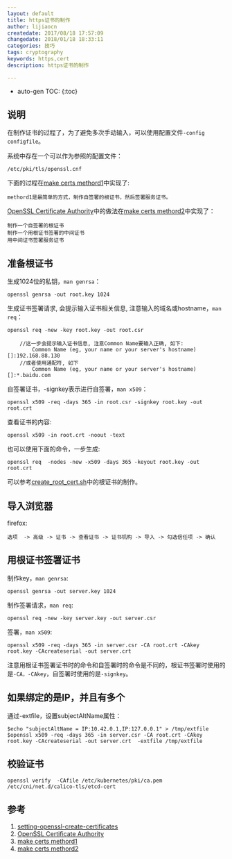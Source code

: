 ```yaml
---
layout: default
title: https证书的制作
author: lijiaocn
createdate: 2017/08/18 17:57:09
changedate: 2018/01/18 18:33:11
categories: 技巧
tags: cryptography
keywords: https,cert
description: https证书的制作

---
```


* auto-gen TOC:
{:toc}

## 说明

在制作证书的过程了，为了避免多次手动输入，可以使用配置文件`-config configfile`。

系统中存在一个可以作为参照的配置文件：

	/etc/pki/tls/openssl.cnf

下面的过程在[make certs methord1][3]中实现了:

	methord1是最简单的方式，制作自签署的根证书，然后签署服务证书。

[OpenSSL Certificate Authority][4]中的做法在[make certs methord2][4]中实现了：

	制作一个自签署的根证书
	制作一个用根证书签署的中间证书
	用中间证书签署服务证书

## 准备根证书 

生成1024位的私钥，`man genrsa`：

	openssl genrsa -out root.key 1024               

生成证书签署请求, 会提示输入证书相关信息, 注意输入的域名或hostname，`man req`：

	openssl req -new -key root.key -out root.csr
	
	    //这一步会提示输入证书信息, 注意Common Name要输入正确, 如下:
	        Common Name (eg, your name or your server's hostname) []:192.168.88.130
	    //或者使用通配符, 如下
	        Common Name (eg, your name or your server's hostname) []:*.baidu.com

自签署证书，-signkey表示进行自签署，`man x509`：

	openssl x509 -req -days 365 -in root.csr -signkey root.key -out root.crt

查看证书的内容:

	openssl x509 -in root.crt -noout -text

也可以使用下面的命令，一步生成:

	openssl req  -nodes -new -x509 -days 365 -keyout root.key -out root.crt

可以参考[create_root_cert.sh][1]中的根证书的制作。

## 导入浏览器

firefox:

	选项  -> 高级 -> 证书 -> 查看证书 -> 证书机构 -> 导入 -> 勾选信任项 -> 确认

## 用根证书签署证书

制作key，`man genrsa`:

	openssl genrsa -out server.key 1024               

制作签署请求，`man req`:

	openssl req -new -key server.key -out server.csr

签署，`man x509`:

	openssl x509 -req -days 365 -in server.csr -CA root.crt -CAkey root.key -CAcreateserial -out server.crt

注意用根证书签署证书时的命令和自签署时的命令是不同的，根证书签署时使用的是`-CA，-CAkey`，自签署时使用的是`-signkey`。

## 如果绑定的是IP，并且有多个

通过-extfile，设置subjectAltName属性：

	$echo "subjectAltName = IP:10.42.0.1,IP:127.0.0.1" > /tmp/extfile
	$openssl x509 -req -days 365 -in server.csr -CA root.crt -CAkey root.key -CAcreateserial -out server.crt  -extfile /tmp/extfile

## 校验证书

	openssl verify  -CAfile /etc/kubernetes/pki/ca.pem /etc/cni/net.d/calico-tls/etcd-cert

## 参考

1. [setting-openssl-create-certificates][1]
2. [OpenSSL Certificate Authority][2]
3. [make certs methord1][3]
4. [make certs methord2][4]

[1]: http://www.flatmtn.com/article/setting-openssl-create-certificates  "setting-openssl-create-certificates"
[2]: https://jamielinux.com/docs/openssl-certificate-authority/index.html  "OpenSSL Certificate Authority"
[3]: https://github.com/lijiaocn/https-certs/tree/master/methord1  "make certs methord1"
[4]: https://github.com/lijiaocn/https-certs/tree/master/methord2  "make certs methord2"
